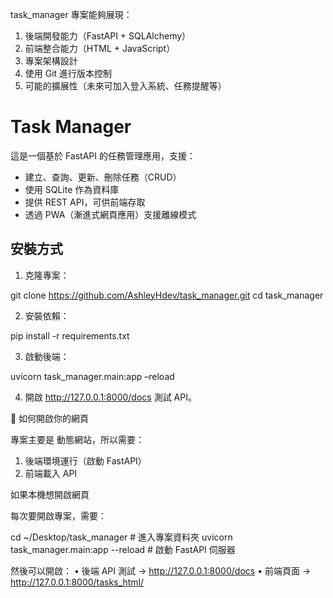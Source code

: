 task_manager 專案能夠展現：
 1. 後端開發能力（FastAPI + SQLAlchemy）
 2. 前端整合能力（HTML + JavaScript）
 3. 專案架構設計
 4. 使用 Git 進行版本控制
 5. 可能的擴展性（未來可加入登入系統、任務提醒等）

# Task Manager
這是一個基於 FastAPI 的任務管理應用，支援：
- 建立、查詢、更新、刪除任務（CRUD）
- 使用 SQLite 作為資料庫
- 提供 REST API，可供前端存取
- 透過 PWA（漸進式網頁應用）支援離線模式

## 安裝方式
1. 克隆專案：

git clone https://github.com/AshleyHdev/task_manager.git
cd task_manager

2. 安裝依賴：

pip install -r requirements.txt

3. 啟動後端：

uvicorn task_manager.main:app –reload

4. 開啟 http://127.0.0.1:8000/docs 測試 API。

🚀 如何開啟你的網頁

專案主要是 動態網站，所以需要：
 1. 後端環境運行（啟動 FastAPI）
 2. 前端載入 API

如果本機想開啟網頁

每次要開啟專案，需要：

cd ~/Desktop/task_manager  # 進入專案資料夾
uvicorn task_manager.main:app --reload  # 啟動 FastAPI 伺服器

然後可以開啟：
 • 後端 API 測試 → http://127.0.0.1:8000/docs
 • 前端頁面 → http://127.0.0.1:8000/tasks_html/
